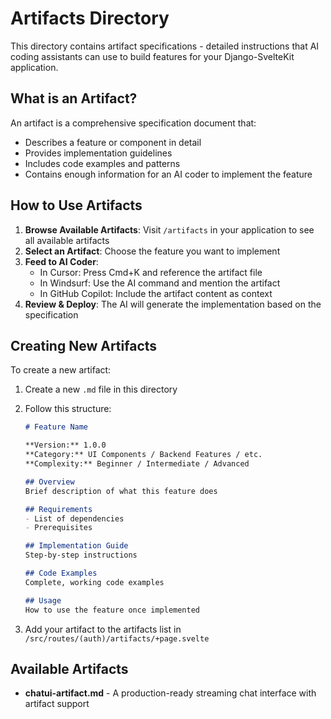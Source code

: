 # Artifacts Directory

This directory contains artifact specifications - detailed instructions that AI coding assistants can use to build features for your Django-SvelteKit application.

## What is an Artifact?

An artifact is a comprehensive specification document that:
- Describes a feature or component in detail
- Provides implementation guidelines
- Includes code examples and patterns
- Contains enough information for an AI coder to implement the feature

## How to Use Artifacts

1. **Browse Available Artifacts**: Visit `/artifacts` in your application to see all available artifacts
2. **Select an Artifact**: Choose the feature you want to implement
3. **Feed to AI Coder**:
   - In Cursor: Press Cmd+K and reference the artifact file
   - In Windsurf: Use the AI command and mention the artifact
   - In GitHub Copilot: Include the artifact content as context
4. **Review & Deploy**: The AI will generate the implementation based on the specification

## Creating New Artifacts

To create a new artifact:

1. Create a new `.md` file in this directory
2. Follow this structure:
   ```markdown
   # Feature Name

   **Version:** 1.0.0
   **Category:** UI Components / Backend Features / etc.
   **Complexity:** Beginner / Intermediate / Advanced

   ## Overview
   Brief description of what this feature does

   ## Requirements
   - List of dependencies
   - Prerequisites

   ## Implementation Guide
   Step-by-step instructions

   ## Code Examples
   Complete, working code examples

   ## Usage
   How to use the feature once implemented
   ```

3. Add your artifact to the artifacts list in `/src/routes/(auth)/artifacts/+page.svelte`

## Available Artifacts

- **chatui-artifact.md** - A production-ready streaming chat interface with artifact support
